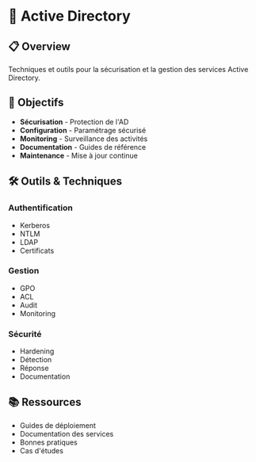 # 🏢 Active Directory

## 📋 Overview

Techniques et outils pour la sécurisation et la gestion des services Active Directory.

## 🎯 Objectifs

- **Sécurisation** - Protection de l'AD
- **Configuration** - Paramétrage sécurisé
- **Monitoring** - Surveillance des activités
- **Documentation** - Guides de référence
- **Maintenance** - Mise à jour continue

## 🛠️ Outils & Techniques

### Authentification
- Kerberos
- NTLM
- LDAP
- Certificats

### Gestion
- GPO
- ACL
- Audit
- Monitoring

### Sécurité
- Hardening
- Détection
- Réponse
- Documentation

## 📚 Ressources

- Guides de déploiement
- Documentation des services
- Bonnes pratiques
- Cas d'études 